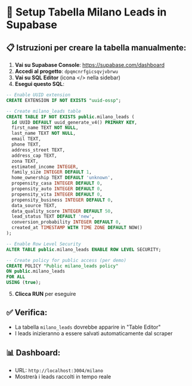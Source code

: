 # 🔧 Setup Tabella Milano Leads in Supabase

## 📋 Istruzioni per creare la tabella manualmente:

1. **Vai su Supabase Console**: https://supabase.com/dashboard
2. **Accedi al progetto**: `dpqmcnrfgicsqvjvbrwu`
3. **Vai su SQL Editor** (icona </> nella sidebar)
4. **Esegui questo SQL**:

```sql
-- Enable UUID extension
CREATE EXTENSION IF NOT EXISTS "uuid-ossp";

-- Create milano_leads table
CREATE TABLE IF NOT EXISTS public.milano_leads (
  id UUID DEFAULT uuid_generate_v4() PRIMARY KEY,
  first_name TEXT NOT NULL,
  last_name TEXT NOT NULL,
  email TEXT,
  phone TEXT,
  address_street TEXT,
  address_cap TEXT,
  zona TEXT,
  estimated_income INTEGER,
  family_size INTEGER DEFAULT 1,
  home_ownership TEXT DEFAULT 'unknown',
  propensity_casa INTEGER DEFAULT 0,
  propensity_auto INTEGER DEFAULT 0,
  propensity_vita INTEGER DEFAULT 0,
  propensity_business INTEGER DEFAULT 0,
  data_source TEXT,
  data_quality_score INTEGER DEFAULT 50,
  lead_status TEXT DEFAULT 'new',
  conversion_probability INTEGER DEFAULT 0,
  created_at TIMESTAMP WITH TIME ZONE DEFAULT NOW()
);

-- Enable Row Level Security
ALTER TABLE public.milano_leads ENABLE ROW LEVEL SECURITY;

-- Create policy for public access (per demo)
CREATE POLICY "Public milano_leads policy" 
ON public.milano_leads 
FOR ALL 
USING (true);
```

5. **Clicca RUN** per eseguire

## ✅ Verifica:
- La tabella `milano_leads` dovrebbe apparire in "Table Editor"
- I leads inizieranno a essere salvati automaticamente dal scraper

## 📊 Dashboard:
- URL: `http://localhost:3004/milano`
- Mostrerà i leads raccolti in tempo reale